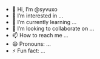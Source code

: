 - 👋 Hi, I’m @syvuxo
- 👀 I’m interested in ...
- 🌱 I’m currently learning ...
- 💞️ I’m looking to collaborate on ...
- 📫 How to reach me ...
- 😄 Pronouns: ...
- ⚡ Fun fact: ...

<!---
syvuxo/syvuxo is a ✨ special ✨ repository because its `README.md` (this file) appears on your GitHub profile.
You can click the Preview link to take a look at your changes.
--->

